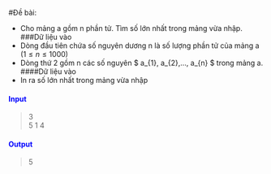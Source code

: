 #Đề bài: 
- Cho mảng a gồm n phần tử. Tìm số lớn nhất trong mảng vừa nhập.
###Dữ liệu vào
- Dòng đầu tiên chứa số nguyên dương n là số lượng phần tử của mảng a $(1 \le n \le 1000)$
- Dòng thứ 2 gồm n các số nguyên $ a_{1}, a_{2},..., a_{n} $ trong mảng a.  
####Dữ liệu vào  
- In ra số lớn nhất trong mảng vừa nhập  
#### **<span style = "color: Blue"> Input**
> 3  
> 5 1 4  

#### **<span style = "color: Blue">Output**
> 5
